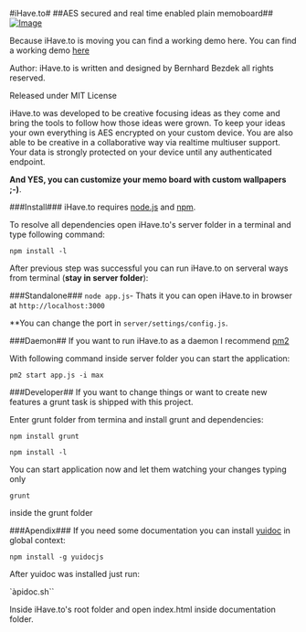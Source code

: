 #iHave.to#
##AES secured and real time enabled plain memoboard##
[ ![Image](http://212.224.109.247/img/preview/desktop/8.png "Image title") ](http://212.224.109.247)

Because iHave.to is moving you can find a working demo here.
You can find a working demo [here](http://212.224.109.247)

Author:
iHave.to is written and designed by Bernhard Bezdek all rights reserved.

Released under MIT License


iHave.to was developed to be creative focusing ideas as they come and bring the tools to follow how those ideas were grown.
To keep your ideas your own everything is AES encrypted on your custom device.
You are also able to be creative in a collaborative way via realtime multiuser support.
Your data is strongly protected on your device until any authenticated endpoint.

**And YES, you can customize your memo board with custom wallpapers ;-)**.

###Install###
iHave.to requires [node.js](http://nodejs.org/ "The node.js environment") and [npm](https://npmjs.org/ "Node Packaged Modules").


To resolve all dependencies open iHave.to's server folder in a terminal and type following command:

``npm install -l``

After previous step was successful you can run iHave.to on serveral ways from terminal (**stay in server folder**):


###Standalone###
``node app.js``- Thats it you can open iHave.to in browser at ``http://localhost:3000``

**You can change the port in ``server/settings/config.js``.


###Daemon##
If you want to run iHave.to as a daemon I recommend [pm2](https://npmjs.org/package/pm2 "Modern CLI process manager for Node apps with a builtin load-balancer")

With following command inside server folder you can start the application:

``pm2 start app.js -i max``
 
###Developer##
If you want to change things or want to create new features a grunt task is shipped with this project.

Enter grunt folder from termina and install grunt and dependencies:

``npm install grunt``

``npm install -l``

You can start application now and let them watching your changes typing only

``grunt``

inside the grunt folder


###Apendix###
If you need some documentation you can install [yuidoc](https://npmjs.org/package/yuidocjs) in global context:

``npm install -g yuidocjs``

After yuidoc was installed just run:

`àpidoc.sh``

Inside iHave.to's root folder and open index.html inside documentation folder.
